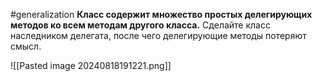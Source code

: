 #generalization 
**Класс содержит множество простых делегирующих методов ко всем методам другого класса.**
Сделайте класс наследником делегата, после чего делегирующие методы потеряют смысл.

![[Pasted image 20240818191221.png]]
